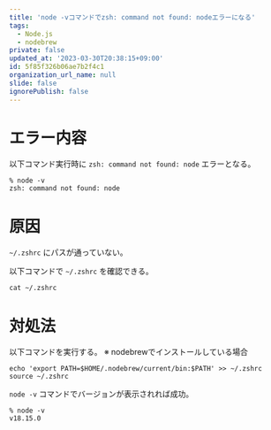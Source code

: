 ```yaml
---
title: 'node -vコマンドでzsh: command not found: nodeエラーになる'
tags:
  - Node.js
  - nodebrew
private: false
updated_at: '2023-03-30T20:38:15+09:00'
id: 5f85f326b06ae7b2f4c1
organization_url_name: null
slide: false
ignorePublish: false
---
```


# エラー内容

以下コマンド実行時に `zsh: command not found: node`  エラーとなる。

```shell:コマンド
% node -v
zsh: command not found: node
```

# 原因

`~/.zshrc` にパスが通っていない。

以下コマンドで `~/.zshrc` を確認できる。

```shell:コマンド
cat ~/.zshrc
```

# 対処法

以下コマンドを実行する。
※ nodebrewでインストールしている場合

```shell:コマンド
echo 'export PATH=$HOME/.nodebrew/current/bin:$PATH' >> ~/.zshrc
source ~/.zshrc
```

`node -v` コマンドでバージョンが表示されれば成功。

```
% node -v
v18.15.0
```

